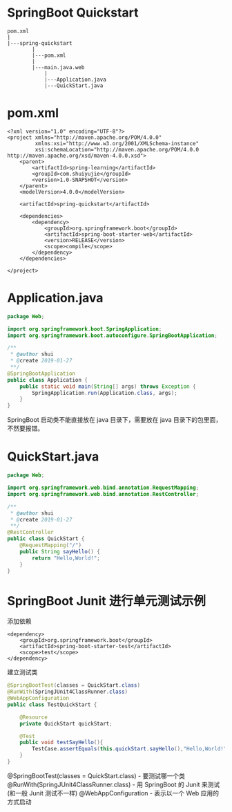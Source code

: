 # SpringBoot Quickstart

```
pom.xml
|
|---spring-quickstart
        |
        |---pom.xml
        |
        |---main.java.web
            |
            |---Application.java
            |---QuickStart.java

```

# pom.xml

```
<?xml version="1.0" encoding="UTF-8"?>
<project xmlns="http://maven.apache.org/POM/4.0.0"
         xmlns:xsi="http://www.w3.org/2001/XMLSchema-instance"
         xsi:schemaLocation="http://maven.apache.org/POM/4.0.0 http://maven.apache.org/xsd/maven-4.0.0.xsd">
    <parent>
        <artifactId>spring-learning</artifactId>
        <groupId>com.shuiyujie</groupId>
        <version>1.0-SNAPSHOT</version>
    </parent>
    <modelVersion>4.0.0</modelVersion>

    <artifactId>spring-quickstart</artifactId>

    <dependencies>
        <dependency>
            <groupId>org.springframework.boot</groupId>
            <artifactId>spring-boot-starter-web</artifactId>
            <version>RELEASE</version>
            <scope>compile</scope>
        </dependency>
    </dependencies>

</project>
```

# Application.java

```java
package Web;

import org.springframework.boot.SpringApplication;
import org.springframework.boot.autoconfigure.SpringBootApplication;

/**
 * @author shui
 * @create 2019-01-27
 **/
@SpringBootApplication
public class Application {
    public static void main(String[] args) throws Exception {
        SpringApplication.run(Application.class, args);
    }
}

```

SpringBoot 启动类不能直接放在 java 目录下，需要放在 java 目录下的包里面，不然要报错。

# QuickStart.java

```java
package Web;

import org.springframework.web.bind.annotation.RequestMapping;
import org.springframework.web.bind.annotation.RestController;

/**
 * @author shui
 * @create 2019-01-27
 **/
@RestController
public class QuickStart {
    @RequestMapping("/")
    public String sayHello() {
        return "Hello,World!";
    }
}
```

# SpringBoot Junit 进行单元测试示例

添加依赖

```
<dependency>
    <groupId>org.springframework.boot</groupId>
    <artifactId>spring-boot-starter-test</artifactId>
    <scope>test</scope>
</dependency>
```

建立测试类

```java
@SpringBootTest(classes = QuickStart.class)
@RunWith(SpringJUnit4ClassRunner.class)
@WebAppConfiguration
public class TestQuickStart {

    @Resource
    private QuickStart quickStart;

    @Test
    public void testSayHello(){
        TestCase.assertEquals(this.quickStart.sayHello(),"Hello,World!");
    }
}
```

@SpringBootTest(classes = QuickStart.class) - 要测试哪一个类
@RunWith(SpringJUnit4ClassRunner.class) - 用 SpringBoot 的 Junit 来测试(和一般 Junit 测试不一样)
@WebAppConfiguration - 表示以一个 Web 应用的方式启动